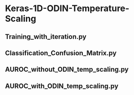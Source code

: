# Keras-1D-ODIN-Temperature-Scaling

## Training_with_iteration.py

## Classification_Confusion_Matrix.py

## AUROC_without_ODIN_temp_scaling.py

## AUROC_with_ODIN_temp_scaling.py
